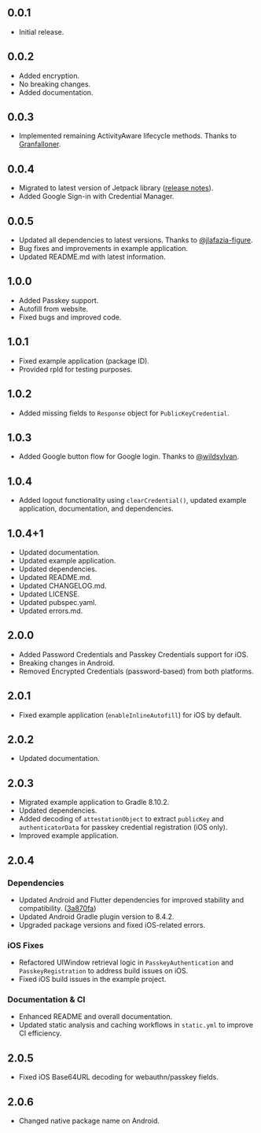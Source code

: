 ## 0.0.1

- Initial release.

## 0.0.2

- Added encryption.
- No breaking changes.
- Added documentation.

## 0.0.3

- Implemented remaining ActivityAware lifecycle methods. Thanks to [Granfalloner](https://github.com/Granfalloner).

## 0.0.4

- Migrated to latest version of Jetpack library ([release notes](https://developer.android.com/jetpack/androidx/releases/credentials#groovy)).
- Added Google Sign-in with Credential Manager.

## 0.0.5

- Updated all dependencies to latest versions. Thanks to [@jlafazia-figure](https://github.com/jlafazia-figure).
- Bug fixes and improvements in example application.
- Updated README.md with latest information.

## 1.0.0

- Added Passkey support.
- Autofill from website.
- Fixed bugs and improved code.

## 1.0.1

- Fixed example application (package ID).
- Provided rpId for testing purposes.

## 1.0.2

- Added missing fields to `Response` object for `PublicKeyCredential`.

## 1.0.3

- Added Google button flow for Google login. Thanks to [@wildsylvan](https://github.com/wildsylvan).

## 1.0.4

- Added logout functionality using `clearCredential()`, updated example application, documentation, and dependencies.

## 1.0.4+1

- Updated documentation.
- Updated example application.
- Updated dependencies.
- Updated README.md.
- Updated CHANGELOG.md.
- Updated LICENSE.
- Updated pubspec.yaml.
- Updated errors.md.

## 2.0.0

- Added Password Credentials and Passkey Credentials support for iOS.
- Breaking changes in Android.
- Removed Encrypted Credentials (password-based) from both platforms.

## 2.0.1

- Fixed example application (`enableInlineAutofill`) for iOS by default.

## 2.0.2

- Updated documentation.

## 2.0.3

- Migrated example application to Gradle 8.10.2.
- Updated dependencies.
- Added decoding of `attestationObject` to extract `publicKey` and `authenticatorData` for passkey credential registration (iOS only).
- Improved example application.

## 2.0.4

### Dependencies
- Updated Android and Flutter dependencies for improved stability and compatibility. ([3a870fa](https://github.com/your-repo/commit/3a870fa))
- Updated Android Gradle plugin version to 8.4.2.
- Upgraded package versions and fixed iOS-related errors.

### iOS Fixes
- Refactored UIWindow retrieval logic in `PasskeyAuthentication` and `PasskeyRegistration` to address build issues on iOS.
- Fixed iOS build issues in the example project.

### Documentation & CI
- Enhanced README and overall documentation.
- Updated static analysis and caching workflows in `static.yml` to improve CI efficiency.

## 2.0.5
- Fixed iOS Base64URL decoding for webauthn/passkey fields.

## 2.0.6
- Changed native package name on Android.
